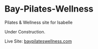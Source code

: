 # Bay-Pilates-Wellness
Pilates &amp; Wellness site for Isabelle

Under Construction.

Live Site: [baypilateswellness.com](https://baypilateswellness.com/)

